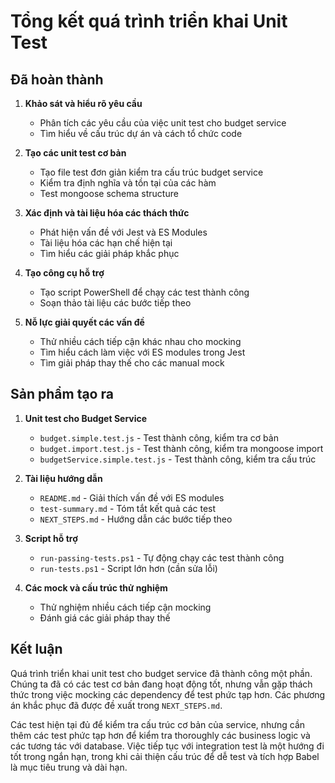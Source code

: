 # Tổng kết quá trình triển khai Unit Test

## Đã hoàn thành

1. **Khảo sát và hiểu rõ yêu cầu**
   - Phân tích các yêu cầu của việc unit test cho budget service
   - Tìm hiểu về cấu trúc dự án và cách tổ chức code

2. **Tạo các unit test cơ bản**
   - Tạo file test đơn giản kiểm tra cấu trúc budget service
   - Kiểm tra định nghĩa và tồn tại của các hàm
   - Test mongoose schema structure

3. **Xác định và tài liệu hóa các thách thức**
   - Phát hiện vấn đề với Jest và ES Modules
   - Tài liệu hóa các hạn chế hiện tại
   - Tìm hiểu các giải pháp khắc phục

4. **Tạo công cụ hỗ trợ**
   - Tạo script PowerShell để chạy các test thành công
   - Soạn thảo tài liệu các bước tiếp theo

5. **Nỗ lực giải quyết các vấn đề**
   - Thử nhiều cách tiếp cận khác nhau cho mocking
   - Tìm hiểu cách làm việc với ES modules trong Jest
   - Tìm giải pháp thay thế cho các manual mock

## Sản phẩm tạo ra

1. **Unit test cho Budget Service**
   - `budget.simple.test.js` - Test thành công, kiểm tra cơ bản
   - `budget.import.test.js` - Test thành công, kiểm tra mongoose import
   - `budgetService.simple.test.js` - Test thành công, kiểm tra cấu trúc

2. **Tài liệu hướng dẫn**
   - `README.md` - Giải thích vấn đề với ES modules
   - `test-summary.md` - Tóm tắt kết quả các test
   - `NEXT_STEPS.md` - Hướng dẫn các bước tiếp theo

3. **Script hỗ trợ**
   - `run-passing-tests.ps1` - Tự động chạy các test thành công
   - `run-tests.ps1` - Script lớn hơn (cần sửa lỗi)

4. **Các mock và cấu trúc thử nghiệm**
   - Thử nghiệm nhiều cách tiếp cận mocking
   - Đánh giá các giải pháp thay thế

## Kết luận

Quá trình triển khai unit test cho budget service đã thành công một phần. Chúng ta đã có các test cơ bản đang hoạt động tốt, nhưng vẫn gặp thách thức trong việc mocking các dependency để test phức tạp hơn. Các phương án khắc phục đã được đề xuất trong `NEXT_STEPS.md`.

Các test hiện tại đủ để kiểm tra cấu trúc cơ bản của service, nhưng cần thêm các test phức tạp hơn để kiểm tra thoroughly các business logic và các tương tác với database. Việc tiếp tục với integration test là một hướng đi tốt trong ngắn hạn, trong khi cải thiện cấu trúc để dễ test và tích hợp Babel là mục tiêu trung và dài hạn. 